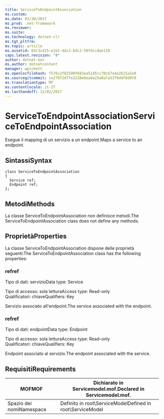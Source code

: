 ```yaml
---
title: ServiceToEndpointAssociation
ms.custom: 
ms.date: 03/30/2017
ms.prod: .net-framework
ms.reviewer: 
ms.suite: 
ms.technology: dotnet-clr
ms.tgt_pltfrm: 
ms.topic: article
ms.assetid: 03c3cd15-e1b2-4dc2-bdc2-59fdccdae110
caps.latest.revision: "8"
author: dotnet-bot
ms.author: dotnetcontent
manager: wpickett
ms.openlocfilehash: f576c2f82590f683aa51d5cc70c67a4a2b15a1e0
ms.sourcegitcommit: ce279f2d7fe2220e6ea0a25a8a7a5370ddf8d9f0
ms.translationtype: MT
ms.contentlocale: it-IT
ms.lasthandoff: 12/02/2017
---
```

# <a name="servicetoendpointassociation"></a><span data-ttu-id="7f2c4-102">ServiceToEndpointAssociation</span><span class="sxs-lookup"><span data-stu-id="7f2c4-102">ServiceToEndpointAssociation</span></span>
<span data-ttu-id="7f2c4-103">Esegue il mapping di un servizio a un endpoint.</span><span class="sxs-lookup"><span data-stu-id="7f2c4-103">Maps a service to an endpoint.</span></span>  
  
## <a name="syntax"></a><span data-ttu-id="7f2c4-104">Sintassi</span><span class="sxs-lookup"><span data-stu-id="7f2c4-104">Syntax</span></span>  
  
```  
class ServiceToEndpointAssociation  
{  
  Service ref;  
  Endpoint ref;  
};  
```  
  
## <a name="methods"></a><span data-ttu-id="7f2c4-105">Metodi</span><span class="sxs-lookup"><span data-stu-id="7f2c4-105">Methods</span></span>  
 <span data-ttu-id="7f2c4-106">La classe ServiceToEndpointAssociation non definisce metodi.</span><span class="sxs-lookup"><span data-stu-id="7f2c4-106">The ServiceToEndpointAssociation class does not define any methods.</span></span>  
  
## <a name="properties"></a><span data-ttu-id="7f2c4-107">Proprietà</span><span class="sxs-lookup"><span data-stu-id="7f2c4-107">Properties</span></span>  
 <span data-ttu-id="7f2c4-108">La classe ServiceToEndpointAssociation dispone delle proprietà seguenti:</span><span class="sxs-lookup"><span data-stu-id="7f2c4-108">The ServiceToEndpointAssociation class has the following properties:</span></span>  
  
### <a name="ref"></a><span data-ttu-id="7f2c4-109">ref</span><span class="sxs-lookup"><span data-stu-id="7f2c4-109">ref</span></span>  
 <span data-ttu-id="7f2c4-110">Tipo di dati: servizio</span><span class="sxs-lookup"><span data-stu-id="7f2c4-110">Data type: Service</span></span>  
  
 <span data-ttu-id="7f2c4-111">Tipo di accesso: sola lettura</span><span class="sxs-lookup"><span data-stu-id="7f2c4-111">Access type: Read-only</span></span>  
<span data-ttu-id="7f2c4-112">Qualificatori: chiave</span><span class="sxs-lookup"><span data-stu-id="7f2c4-112">Qualifiers: Key</span></span>  
  
 <span data-ttu-id="7f2c4-113">Servizio associato all'endpoint.</span><span class="sxs-lookup"><span data-stu-id="7f2c4-113">The service associated with the endpoint.</span></span>  
  
### <a name="ref"></a><span data-ttu-id="7f2c4-114">ref</span><span class="sxs-lookup"><span data-stu-id="7f2c4-114">ref</span></span>  
 <span data-ttu-id="7f2c4-115">Tipo di dati: endpoint</span><span class="sxs-lookup"><span data-stu-id="7f2c4-115">Data type: Endpoint</span></span>  
  
 <span data-ttu-id="7f2c4-116">Tipo di accesso: sola lettura</span><span class="sxs-lookup"><span data-stu-id="7f2c4-116">Access type: Read-only</span></span>  
<span data-ttu-id="7f2c4-117">Qualificatori: chiave</span><span class="sxs-lookup"><span data-stu-id="7f2c4-117">Qualifiers: Key</span></span>  
  
 <span data-ttu-id="7f2c4-118">Endpoint associato al servizio.</span><span class="sxs-lookup"><span data-stu-id="7f2c4-118">The endpoint associated with the service.</span></span>  
  
## <a name="requirements"></a><span data-ttu-id="7f2c4-119">Requisiti</span><span class="sxs-lookup"><span data-stu-id="7f2c4-119">Requirements</span></span>  
  
|<span data-ttu-id="7f2c4-120">MOF</span><span class="sxs-lookup"><span data-stu-id="7f2c4-120">MOF</span></span>|<span data-ttu-id="7f2c4-121">Dichiarato in Servicemodel.mof.</span><span class="sxs-lookup"><span data-stu-id="7f2c4-121">Declared in Servicemodel.mof.</span></span>|  
|---------|-----------------------------------|  
|<span data-ttu-id="7f2c4-122">Spazio dei nomi</span><span class="sxs-lookup"><span data-stu-id="7f2c4-122">Namespace</span></span>|<span data-ttu-id="7f2c4-123">Definito in root\ServiceModel</span><span class="sxs-lookup"><span data-stu-id="7f2c4-123">Defined in root\ServiceModel</span></span>|
